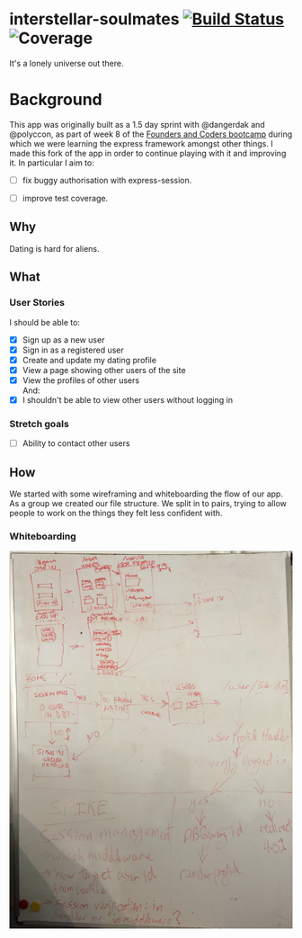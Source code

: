 # interstellar-soulmates [![Build Status](https://travis-ci.org/dangerdak/interstellar-soulmates.svg?branch=master)](https://travis-ci.org/dangerdak/interstellar-soulmates) ![Coverage](https://codecov.io/gh/dangerdak/interstellar-soulmates/branch/master/graphs/badge.svg?precision=0)
It's a lonely universe out there.

# Background
This app was originally built as a 1.5 day sprint with @dangerdak and @polyccon, as part of week 8 of the [Founders and Coders bootcamp](https://foundersandcoders.com/) during which we were learning the express framework amongst other things.
I made this fork of the app in order to continue playing with it and improving it. In particular I aim to:

- [ ] fix buggy authorisation with express-session.

- [ ] improve test coverage.

## Why
Dating is hard for aliens.

## What
### User Stories
I should be able to: 
- [x] Sign up as a new user
- [x] Sign in as a registered user
- [x] Create and update my dating profile
- [x] View a page showing other users of the site
- [x] View the profiles of other users  
And: 
- [x] I shouldn't be able to view other users without logging in

### Stretch goals
- [ ] Ability to contact other users

## How
We started with some wireframing and whiteboarding the flow of our app. As
a group we created our file structure. We split in to pairs, trying to allow
people to work on the things they felt less confident with.

### Whiteboarding
![Planning on the whiteboard](readme-images/planning.JPG)
